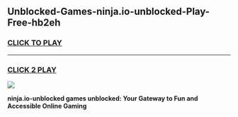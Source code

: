 
## Unblocked-Games-ninja.io-unblocked-Play-Free-hb2eh
<h3>
<a href="https://premium76.site?title=ninja.io-unblocked&ref=18A1">CLICK TO PLAY</a></h3>
<hr>

<h3>
<a href="https://premium76.site?title=ninja.io-unblocked&ref=18A1">CLICK 2 PLAY</a>
  
</h3>

<a href="https://premium76.site?title=ninja.io-unblocked&ref=18A1"><img src="https://clearcache.store/games.png"></a>


**ninja.io-unblocked games unblocked: Your Gateway to Fun and Accessible Online Gaming**
